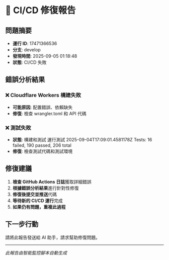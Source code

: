 # 🚨 CI/CD 修復報告

## 問題摘要

- **運行 ID**: 17471366536
- **分支**: develop
- **發現時間**: 2025-09-05 01:18:48
- **狀態**: CI/CD 失敗

## 錯誤分析結果

### ❌ Cloudflare Workers 構建失敗

- **可能原因**: 配置錯誤、依賴缺失
- **修復**: 檢查 wrangler.toml 和 API 代碼

### ❌ 測試失敗

- **狀態**: 構建和測試 運行測試 2025-09-04T17:09:01.4581178Z Tests: 16 failed, 190 passed, 206 total
- **修復**: 檢查測試代碼和測試環境

## 修復建議

1. **檢查 GitHub Actions 日誌**獲取詳細錯誤
2. **根據錯誤分析結果**進行針對性修復
3. **修復後提交並推送**代碼
4. **等待新的 CI/CD 運行**完成
5. **如果仍有問題，重複此過程**

## 下一步行動

請將此報告發送給 AI 助手，請求幫助修復問題。

---

_此報告由智能監控腳本自動生成_
